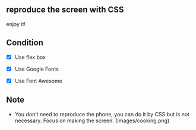 ## reproduce the screen with CSS
enjoy it!

## Condition

- [x] Use flex box
- [x] Use Google Fonts
- [x] Use Font Awesome


## Note

- You don’t need to reproduce the phone, you can do it by CSS but is not necessary. Focus on making the screen. (Images/cooking.png)